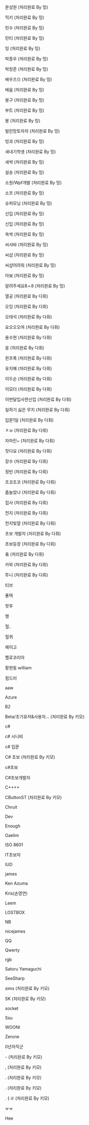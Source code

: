 문성원 (처리완료 By 밍)

믹키 (처리완료 By 밍)

민수 (처리완료 By 밍)

민티 (처리완료 By 밍)

밍 (처리완료 By 밍)

박종우 (처리완료 By 밍)

박창준 (처리완료 By 밍)

배우즈으 (처리완료 By 밍)

배움 (처리완료 By 밍)

봉구 (처리완료 By 밍)

부트 (처리완료 By 밍)

봉 (처리완료 By 밍)

빌린망토차차 (처리완료 By 밍)

빙과 (처리완료 By 밍)

새내기학생 (처리완료 By 밍)

새싹 (처리완료 By 밍)

설송 (처리완료 By 밍)

소원/Wpf개발 (처리완료 By 밍)

소프 (처리완료 By 밍)

슈퍼모닝 (처리완료 By 밍)

신입 (처리완료 By 밍)

신입 (처리완료 By 밍)

쓱싹 (처리완료 By 밍)

씨샤바 (처리완료 By 밍)

씨샵 (처리완료 By 밍)

씨샵어려워 (처리완료 By 밍)

아뵤 (처리완료 By 밍)

알려주세요8ㅅ8 (처리완료 By 밍)

열공 (처리완료 By 다휘)

오잉 (처리완료 By 다휘)

오태석 (처리완료 By 다휘)

요오오오여 (처리완료 By 다휘)

용수현 (처리완료 By 다휘)

웅 (처리완료 By 다휘)

윈프록 (처리완료 By 다휘)

유지혜 (처리완료 By 다휘)

이두순 (처리완료 By 다휘)

이모더 (처리완료 By 다휘)

이번달입사한신입 (처리완료 By 다휘)

일하기 싫은 무지 (처리완료 By 다휘)

입문1일 (처리완료 By 다휘)

ㅈㅂ (처리완료 By 다휘)

자마린~ (처리완료 By 다휘)

잣다요 (처리완료 By 다휘)

장수 (처리완료 By 다휘)

정빈 (처리완료 By 다휘)

조코조코 (처리완료 By 다휘)

좀놀았나 (처리완료 By 다휘)

집사 (처리완료 By 다휘)

천지 (처리완료 By 다휘)

천지빛깔 (처리완료 By 다휘)

초보 개발자 (처리완료 By 다휘)

초보등장 (처리완료 By 다휘)

츆 (처리완료 By 다휘)

카와 (처리완료 By 다휘)

투니 (처리완료 By 다휘)

티브

푱택

핫후

행

헐..

헐퀴

헤이고

헬로코리아

황현동 william

힘드러

aaw

Azure

B2

Beta/초기유저&사용자... (처리완료 By 키모)

c#

c# 시니비

c# 입문

C# 초보 (처리완료 By 키모)

c#초보

C#초보개발자

C++++

CButtonST (처리완료 By 키모)

Chruit

Dev

Enough

Gaelim

ISO 8601

IT초보자

IUD

james

Ken Azuma

Kris(손영연)

Leem

LOSTBOX

NB

nicejames

QQ

Qwerty

rgb

Satoru Yamaguchi

SeeSharp

sims (처리완료 By 키모)

SK (처리완료 By 키모)

socket

Ssu

WOONI

Zerone

0년차직군

_-_ (처리완료 By 키모)

,   (처리완료 By 키모)

.     (처리완료 By 키모)

.     (처리완료 By 키모)

.ㅓㄹ (처리완료 By 키모)

ㅠㅠ

Hee
